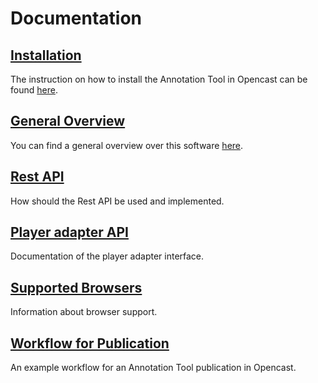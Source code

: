 # Documentation

## [Installation](Installation.md)
The instruction on how to install the Annotation Tool in Opencast
can be found [here](Installation.md).

## [General Overview](Overview.md)
You can find a general overview over this software [here](Overview.md).

## [Rest API](Rest-API.md)
How should the Rest API be used and implemented.

## [Player adapter API](Player-adapter-API.md)
Documentation of the player adapter interface.

## [Supported Browsers](Supported-browsers.md)
Information about browser support.

## [Workflow for Publication](Workflow.md)
An example workflow for an Annotation Tool publication in Opencast.
